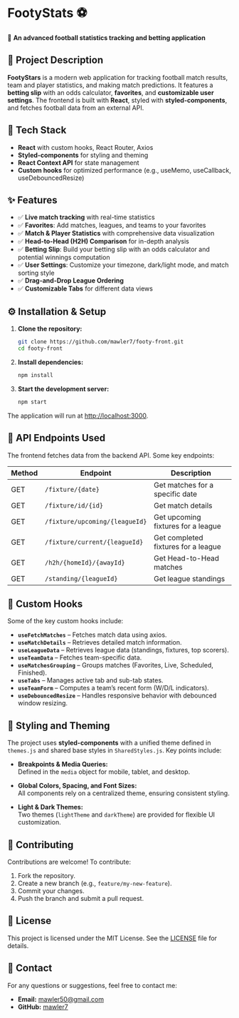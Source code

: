 # FootyStats ⚽  
🚀 **An advanced football statistics tracking and betting application**

## 📌 Project Description

**FootyStars** is a modern web application for tracking football match results, team and player statistics, and making match predictions. It features a **betting slip** with an odds calculator, **favorites**, and **customizable user settings**. The frontend is built with **React**, styled with **styled-components**, and fetches football data from an external API.

## 🔹 Tech Stack

- **React** with custom hooks, React Router, Axios  
- **Styled-components** for styling and theming  
- **React Context API** for state management  
- **Custom hooks** for optimized performance (e.g., useMemo, useCallback, useDebouncedResize)  

## ✨ Features

- ✅ **Live match tracking** with real-time statistics  
- ✅ **Favorites**: Add matches, leagues, and teams to your favorites  
- ✅ **Match & Player Statistics** with comprehensive data visualization  
- ✅ **Head-to-Head (H2H) Comparison** for in-depth analysis  
- ✅ **Betting Slip**: Build your betting slip with an odds calculator and potential winnings computation  
- ✅ **User Settings**: Customize your timezone, dark/light mode, and match sorting style  
- ✅ **Drag-and-Drop League Ordering**  
- ✅ **Customizable Tabs** for different data views  

## ⚙️ Installation & Setup

1. **Clone the repository:**

   ```bash
   git clone https://github.com/mawler7/footy-front.git
   cd footy-front
   ```

2. **Install dependencies:**

   ```bash
   npm install
   ```

3. **Start the development server:**

   ```bash
   npm start
   ```

The application will run at [http://localhost:3000](http://localhost:3000).

## 🚀 API Endpoints Used

The frontend fetches data from the backend API. Some key endpoints:

| Method | Endpoint                           | Description                              |
|--------|------------------------------------|------------------------------------------|
| GET    | `/fixture/{date}`                  | Get matches for a specific date          |
| GET    | `/fixture/id/{id}`                 | Get match details                        |
| GET    | `/fixture/upcoming/{leagueId}`     | Get upcoming fixtures for a league       |
| GET    | `/fixture/current/{leagueId}`      | Get completed fixtures for a league      |
| GET    | `/h2h/{homeId}/{awayId}`           | Get Head-to-Head matches                 |
| GET    | `/standing/{leagueId}`             | Get league standings                     |

## 🔧 Custom Hooks

Some of the key custom hooks include:
- **`useFetchMatches`** – Fetches match data using axios.
- **`useMatchDetails`** – Retrieves detailed match information.
- **`useLeagueData`** – Retrieves league data (standings, fixtures, top scorers).
- **`useTeamData`** – Fetches team-specific data.
- **`useMatchesGrouping`** – Groups matches (Favorites, Live, Scheduled, Finished).
- **`useTabs`** – Manages active tab and sub-tab states.
- **`useTeamForm`** – Computes a team’s recent form (W/D/L indicators).
- **`useDebouncedResize`** – Handles responsive behavior with debounced window resizing.

## 🎨 Styling and Theming

The project uses **styled-components** with a unified theme defined in `themes.js` and shared base styles in `SharedStyles.js`. Key points include:

- **Breakpoints & Media Queries:**  
  Defined in the `media` object for mobile, tablet, and desktop.

- **Global Colors, Spacing, and Font Sizes:**  
  All components rely on a centralized theme, ensuring consistent styling.

- **Light & Dark Themes:**  
  Two themes (`lightTheme` and `darkTheme`) are provided for flexible UI customization.

## 👥 Contributing

Contributions are welcome! To contribute:
1. Fork the repository.
2. Create a new branch (e.g., `feature/my-new-feature`).
3. Commit your changes.
4. Push the branch and submit a pull request.

## 📜 License

This project is licensed under the MIT License. See the [LICENSE](LICENSE) file for details.

## 📧 Contact

For any questions or suggestions, feel free to contact me:

- **Email:** mawler50@gmail.com  
- **GitHub:** [mawler7](https://github.com/mawler7)
